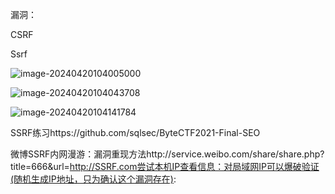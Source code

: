 漏洞：

CSRF

Ssrf

![image-20240420104005000](C:\Users\Annie\AppData\Roaming\Typora\typora-user-images\image-20240420104005000.png)

![image-20240420104043708](C:\Users\Annie\AppData\Roaming\Typora\typora-user-images\image-20240420104043708.png)

![image-20240420104141784](C:\Users\Annie\AppData\Roaming\Typora\typora-user-images\image-20240420104141784.png)

SSRF练习https://github.com/sqlsec/ByteCTF2021-Final-SEO

微博SSRF内网漫游：漏洞重现方法http://service.weibo.com/share/share.php?title=666&url=http://SSRF.com尝试本机IP查看信息：对局域网IP可以爆破验证(随机生成IP地址，只为确认这个漏洞存在):